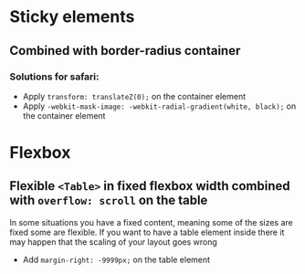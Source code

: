 # Sticky elements

## Combined with border-radius container

### Solutions for safari:

- Apply `transform: translateZ(0);` on the container element
- Apply `-webkit-mask-image: -webkit-radial-gradient(white, black);` on the container element


# Flexbox

## Flexible `<Table>` in fixed flexbox width combined with `overflow: scroll` on the table
  

In some situations you have a fixed content, meaning some of the sizes are fixed some are 
flexible. If you want to have a table element inside there it may happen that the scaling of your layout goes wrong

- Add `margin-right: -9999px;` on the table element
